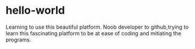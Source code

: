 # hello-world
Learning to use this beautiful platform.
Noob developer to github,trying to learn  this fascinating platform to be at ease of coding and mitiating the programs.
